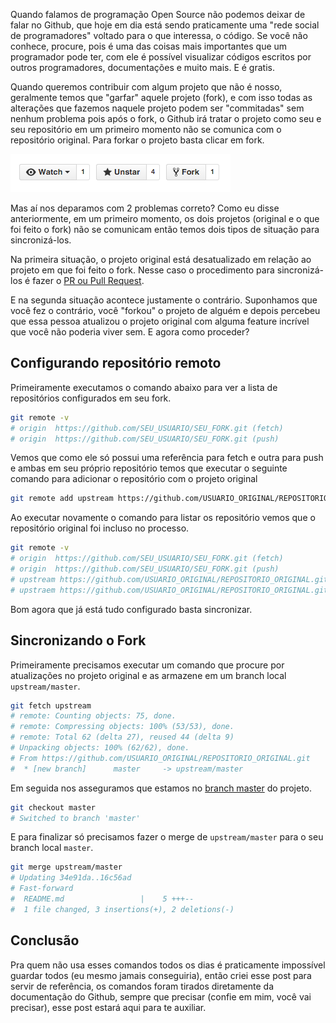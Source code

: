 
Quando falamos de programação Open Source não podemos deixar de falar no Github, que hoje em dia está sendo praticamente uma "rede social de programadores" voltado para o que interessa, o código. Se você não conhece, procure, pois é uma das coisas mais importantes que um programador pode ter, com ele é possível visualizar códigos escritos por outros programadores, documentações e muito mais. E é gratis.

Quando queremos contribuir com algum projeto que não é nosso, geralmente temos que "garfar" aquele projeto (fork), e com isso todas as alterações que fazemos naquele projeto podem ser "commitadas" sem nenhum problema pois após o fork, o Github irá tratar o projeto como seu e seu repositório em um primeiro momento não se comunica com o repositório original. Para forkar o projeto basta clicar em fork.

![Fork no Github](/posts/sinc-fork-github/fork.png)

Mas aí nos deparamos com 2 problemas correto? Como eu disse anteriormente, em um primeiro momento, os dois projetos (original e o que foi feito o fork) não se comunicam então temos dois tipos de situação para sincronizá-los.

Na primeira situação, o projeto original está desatualizado em relação ao projeto em que foi feito o fork. Nesse caso o procedimento para sincronizá-los é fazer o [PR ou Pull Request](https://help.github.com/articles/using-pull-requests/). 

E na segunda situação acontece justamente o contrário. Suponhamos que você fez o contrário, você "forkou" o projeto de alguém e depois percebeu que essa pessoa atualizou o projeto original com alguma feature incrível que você não poderia viver sem. E agora como proceder?

## Configurando repositório remoto

Primeiramente executamos o comando abaixo para ver a lista de repositórios configurados em seu fork.

```sh
git remote -v
# origin  https://github.com/SEU_USUARIO/SEU_FORK.git (fetch)
# origin  https://github.com/SEU_USUARIO/SEU_FORK.git (push)
```

Vemos que como ele só possui uma referência para fetch e outra para push e ambas em seu próprio repositório temos que executar o seguinte comando para adicionar o repositório com o projeto original

```sh
git remote add upstream https://github.com/USUARIO_ORIGINAL/REPOSITORIO_ORIGINAL.git
```

Ao executar novamente o comando para listar os repositório vemos que o repositório original foi incluso no processo.

```sh
git remote -v
# origin  https://github.com/SEU_USUARIO/SEU_FORK.git (fetch)
# origin  https://github.com/SEU_USUARIO/SEU_FORK.git (push)
# upstream https://github.com/USUARIO_ORIGINAL/REPOSITORIO_ORIGINAL.git (fetch)
# upstraem https://github.com/USUARIO_ORIGINAL/REPOSITORIO_ORIGINAL.git (push)
```

Bom agora que já está tudo configurado basta sincronizar.

## Sincronizando o Fork

Primeiramente precisamos executar um comando que procure por atualizações no projeto original e as armazene em um branch local `upstream/master`.

```sh
git fetch upstream
# remote: Counting objects: 75, done.
# remote: Compressing objects: 100% (53/53), done.
# remote: Total 62 (delta 27), reused 44 (delta 9)
# Unpacking objects: 100% (62/62), done.
# From https://github.com/USUARIO_ORIGINAL/REPOSITORIO_ORIGINAL.git
#  * [new branch]      master     -> upstream/master
```

Em seguida nos asseguramos que estamos no [branch master](https://git-scm.com/book/en/v2/Git-Branching-Basic-Branching-and-Merging) do projeto.

```sh
git checkout master
# Switched to branch 'master'
```

E para finalizar só precisamos fazer o merge de `upstream/master` para o seu branch local `master`. 

```sh
git merge upstream/master
# Updating 34e91da..16c56ad
# Fast-forward
#  README.md                 |    5 +++--
#  1 file changed, 3 insertions(+), 2 deletions(-)
```

## Conclusão

Pra quem não usa esses comandos todos os dias é praticamente impossível guardar todos (eu mesmo jamais conseguiria), então criei esse post para servir de referência, os comandos foram tirados diretamente da documentação do Github, sempre que precisar (confie em mim, você vai precisar), esse post estará aqui para te auxiliar. 